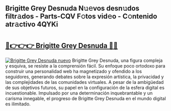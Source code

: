 ## Brigitte Grey Desnuda N𝚞𝚎vos desn𝚞dos filtr𝚊dos - Parts-CQV F𝚘tos vid𝚎o - C𝚘ntenido atr𝚊ctivo 4QYKi

# <h2><a href="http://mb54cb.tromn.icu/?c=Brigitte+Grey+Desnuda">🔗👉👉👉 Brigitte Grey Desnuda 🔗🔗</a></h2>

[![Brigitte Grey Desnuda nuevo](https://i.imgur.com/pEAQMta.gif)](http://mb54cb.tromn.icu/?c=Brigitte+Grey+Desnuda)
Brigitte Grey Desnuda, una figura compleja y esquiva, se resiste a la comprensión fácil. Su enfoque poco ortodoxo para construir una personalidad web ha magnetizado y ofendido a los seguidores, generando debates sobre la expresión artística, la privacidad y las complejidades de las comunidades virtuales. A pesar de la ambigüedad de sus objetivos futuros, su papel en la configuración de la esfera digital es incuestionable. Impulsado por una determinación inquebrantable y un carisma innegable, el progreso de Brigitte Grey Desnuda en el mundo digital es ilimitado.
